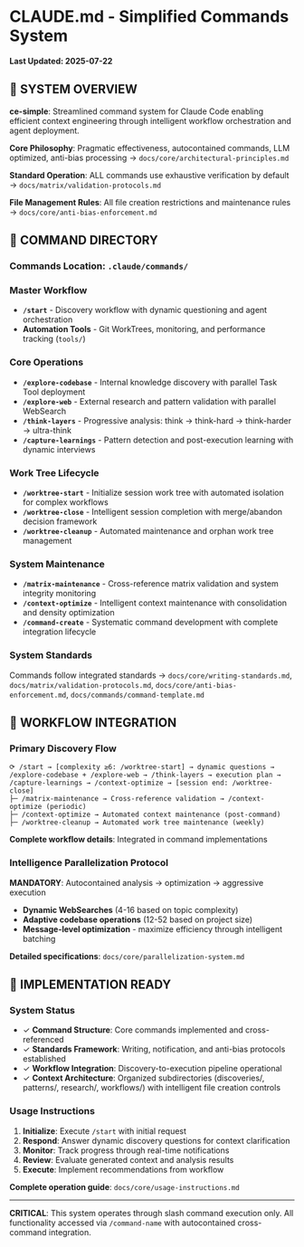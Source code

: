 # CLAUDE.md - Simplified Commands System

**Last Updated: 2025-07-22**

## 🎯 SYSTEM OVERVIEW

**ce-simple**: Streamlined command system for Claude Code enabling efficient context engineering through intelligent workflow orchestration and agent deployment.

**Core Philosophy**: Pragmatic effectiveness, autocontained commands, LLM optimized, anti-bias processing → `docs/core/architectural-principles.md`

**Standard Operation**: ALL commands use exhaustive verification by default → `docs/matrix/validation-protocols.md`

**File Management Rules**: All file creation restrictions and maintenance rules → `docs/core/anti-bias-enforcement.md`

## 🚀 COMMAND DIRECTORY

### Commands Location: `.claude/commands/`

### Master Workflow
- **`/start`** - Discovery workflow with dynamic questioning and agent orchestration
- **Automation Tools** - Git WorkTrees, monitoring, and performance tracking (`tools/`)

### Core Operations  
- **`/explore-codebase`** - Internal knowledge discovery with parallel Task Tool deployment
- **`/explore-web`** - External research and pattern validation with parallel WebSearch
- **`/think-layers`** - Progressive analysis: think → think-hard → think-harder → ultra-think
- **`/capture-learnings`** - Pattern detection and post-execution learning with dynamic interviews

### Work Tree Lifecycle
- **`/worktree-start`** - Initialize session work tree with automated isolation for complex workflows
- **`/worktree-close`** - Intelligent session completion with merge/abandon decision framework
- **`/worktree-cleanup`** - Automated maintenance and orphan work tree management

### System Maintenance
- **`/matrix-maintenance`** - Cross-reference matrix validation and system integrity monitoring
- **`/context-optimize`** - Intelligent context maintenance with consolidation and density optimization
- **`/command-create`** - Systematic command development with complete integration lifecycle

### System Standards
Commands follow integrated standards → `docs/core/writing-standards.md`, `docs/matrix/validation-protocols.md`, `docs/core/anti-bias-enforcement.md`, `docs/commands/command-template.md`

## 🔧 WORKFLOW INTEGRATION

### Primary Discovery Flow
```
⟳ /start → [complexity ≥6: /worktree-start] → dynamic questions → /explore-codebase + /explore-web → /think-layers → execution plan → /capture-learnings → /context-optimize → [session end: /worktree-close]
├─ /matrix-maintenance → Cross-reference validation → /context-optimize (periodic)
├─ /context-optimize → Automated context maintenance (post-command)
├─ /worktree-cleanup → Automated work tree maintenance (weekly)
```

**Complete workflow details**: Integrated in command implementations

### Intelligence Parallelization Protocol
**MANDATORY**: Autocontained analysis → optimization → aggressive execution
- **Dynamic WebSearches** (4-16 based on topic complexity)
- **Adaptive codebase operations** (12-52 based on project size)
- **Message-level optimization** - maximize efficiency through intelligent batching

**Detailed specifications**: `docs/core/parallelization-system.md`

## 🎯 IMPLEMENTATION READY

### System Status
- ✓ **Command Structure**: Core commands implemented and cross-referenced
- ✓ **Standards Framework**: Writing, notification, and anti-bias protocols established
- ✓ **Workflow Integration**: Discovery-to-execution pipeline operational
- ✓ **Context Architecture**: Organized subdirectories (discoveries/, patterns/, research/, workflows/) with intelligent file creation controls

### Usage Instructions
1. **Initialize**: Execute `/start` with initial request
2. **Respond**: Answer dynamic discovery questions for context clarification
3. **Monitor**: Track progress through real-time notifications
4. **Review**: Evaluate generated context and analysis results
5. **Execute**: Implement recommendations from workflow

**Complete operation guide**: `docs/core/usage-instructions.md`

---

**CRITICAL**: This system operates through slash command execution only. All functionality accessed via `/command-name` with autocontained cross-command integration.